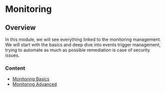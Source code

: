 # Monitoring

## Overview

In this module, we will see everything linked to the monitoring management. We will start with the basics and deep dive into events trigger management, trying to automate as much as possible remediation is case of security issues.

### Content

- [Monitoring Basics](./monitoring-logging-basics.md)
- [Monitoring Advanced](./monitoring-logging-advanced.md)